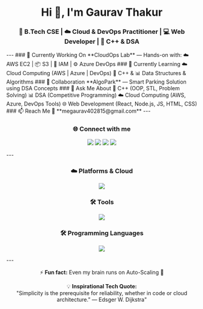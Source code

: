 <h1 align="center">Hi 👋, I'm Gaurav Thakur</h1> <h3 align="center">🚀 B.Tech CSE | ☁️ Cloud & DevOps Practitioner | 💻 Web Developer | 🔵 C++ & DSA</h3> --- ### 🔭 Currently Working On **CloudOps Lab** — Hands-on with: ☁️ AWS EC2 | 📦 S3 | 🔐 IAM | ⚙️ Azure DevOps ### 🌱 Currently Learning ☁️ Cloud Computing (AWS | Azure | DevOps) 🔵 C++ & 📊 Data Structures & Algorithms ### 👯 Collaboration **AlgoPark** — Smart Parking Solution using DSA Concepts ### 💬 Ask Me About 🔵 C++ (OOP, STL, Problem Solving) 📊 DSA (Competitive Programming) ☁️ Cloud Computing (AWS, Azure, DevOps Tools) 🌐 Web Development (React, Node.js, JS, HTML, CSS) ### 📫 Reach Me 📧 **megaurav402815@gmail.com** --- <h3 align="center">🌐 Connect with me</h3> <p align="center"> <a href="https://linkedin.com/in/megaurav7"><img src="https://img.shields.io/badge/LinkedIn-0077B5?style=for-the-badge&logo=linkedin&logoColor=white"/></a> <a href="https://stackoverflow.com/users/22983212/gaurav-thakur"><img src="https://img.shields.io/badge/StackOverflow-FE7A16?style=for-the-badge&logo=stackoverflow&logoColor=white"/></a> <a href="https://instagram.com/me_gaurav_7"><img src="https://img.shields.io/badge/Instagram-E4405F?style=for-the-badge&logo=instagram&logoColor=white"/></a> <a href="https://auth.geeksforgeeks.org/user/megaurav8zo6"><img src="https://img.shields.io/badge/GeeksforGeeks-2F8D46?style=for-the-badge&logo=geeksforgeeks&logoColor=white"/></a> </p> --- <h3 align="center">☁️ Platforms & Cloud</h3> <p align="center"> <img src="https://skillicons.dev/icons?i=aws,azure" /> </p> <h3 align="center">🛠️ Tools</h3> <p align="center"> <img src="https://skillicons.dev/icons?i=git,github,linux,docker" /> </p> <h3 align="center">🛠️ Programming Languages</h3> <p align="center"> <img src="https://skillicons.dev/icons?i=cpp,python,java,html,css,javascript,nodejs" /> </p> --- <p align="center">⚡ <strong>Fun fact:</strong> Even my brain runs on Auto-Scaling 🚀</p> <p align="center">💡 <strong>Inspirational Tech Quote:</strong><br> "Simplicity is the prerequisite for reliability, whether in code or cloud architecture." — Edsger W. Dijkstra" </p>
